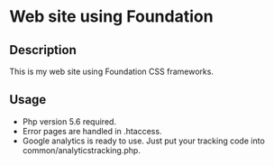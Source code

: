 # Web site using Foundation

## Description

This is my web site using Foundation CSS frameworks.

## Usage

- Php version 5.6 required.
- Error pages are handled in .htaccess.
- Google analytics is ready to use. Just put your tracking code into common/analyticstracking.php.
